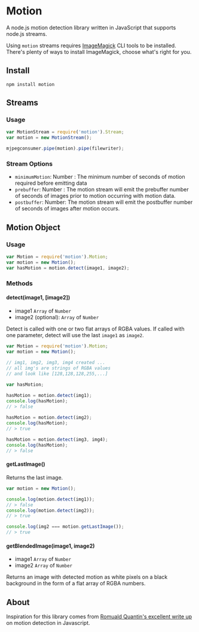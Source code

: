 Motion
======
  
A node.js motion detection library written in JavaScript that supports node.js streams.  
  
Using `motion` streams requires [ImageMagick](http://www.imagemagick.org) CLI tools to be installed. There's plenty of ways to install ImageMagick, choose what's right for you.
  
Install
------------

```
npm install motion
```


Streams
------------

### Usage

```javascript
var MotionStream = require('motion').Stream;
var motion = new MotionStream();

mjpegconsumer.pipe(motion).pipe(filewriter);

```
  
### Stream Options
* `minimumMotion`: Number : The minimum number of seconds of motion required before emitting data
* `prebuffer`: Number : The motion stream will emit the prebuffer number of seconds of images prior to motion occurring with motion data.
* `postbuffer`: Number: The motion stream will emit the postbuffer number of seconds of images after motion occurs.
  
  
Motion Object
-------------

### Usage

```javascript
var Motion = require('motion').Motion;
var motion = new Motion();
var hasMotion = motion.detect(image1, image2);
```
  
  
### Methods
  
#### detect(image1, [image2])
* image1 `Array` of `Number`
* image2 (optional): `Array` of `Number`
  
Detect is called with one or two flat arrays of RGBA values. If called with one parameter, detect will use the last `image1` as `image2`.
  
```javascript
var Motion = require('motion').Motion;
var motion = new Motion();
  
// img1, img2, img3, img4 created ... 
// all img's are strings of RGBA values
// and look like [128,128,128,255,...]

var hasMotion;

hasMotion = motion.detect(img1);
console.log(hasMotion);
// > false
  
hasMotion = motion.detect(img2);
console.log(hasMotion);
// > true

hasMotion = motion.detect(img3, img4);
console.log(hasMotion);
// > false
```
  
  
#### getLastImage()
Returns the last image.
  
```javascript
var motion = new Motion();

console.log(motion.detect(img1));
// > false
console.log(motion.detect(img2));
// > true

console.log(img2 === motion.getLastImage());
// > true
```
  
  
#### getBlendedImage(image1, image2)
* image1 `Array` of `Number`
* image2 `Array` of `Number`
  
Returns an image with detected motion as white pixels on a black background in the form of a flat array of RGBA numbers.
  
  
About
-----------
Inspiration for this library comes from [Romuald Quantin's excellent write up](http://www.adobe.com/devnet/html5/articles/javascript-motion-detection.html) on motion detection in Javascript.